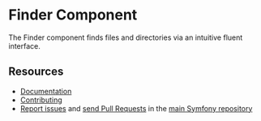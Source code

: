 Finder Component
================

The Finder component finds files and directories via an intuitive fluent
interface.

Resources
---------

  * [Documentation](https://symfony.com/doc/current/components/finder.html)
  * [Contributing](https://symfony.com/doc/current/contributing/home)
  * [Report issues](https://github.com/symfony/symfony/issues) and
    [send Pull Requests](https://github.com/symfony/symfony/pulls)
    in the [main Symfony repository](https://github.com/symfony/symfony)
